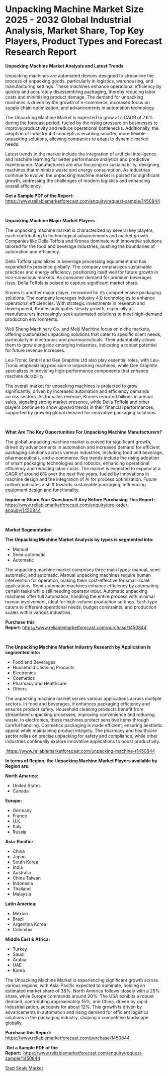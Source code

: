 <p><h1>Unpacking Machine Market Size 2025 - 2032 Global Industrial Analysis, Market Share, Top Key Players, Product Types and Forecast Research Report</h1></p><p><strong>Unpacking Machine Market Analysis and Latest Trends</strong></p>
<p><p>Unpacking machines are automated devices designed to streamline the process of unpacking goods, particularly in logistics, warehousing, and manufacturing settings. These machines enhance operational efficiency by quickly and accurately disassembling packaging, thereby reducing labor costs and minimizing product damage. The demand for unpacking machines is driven by the growth of e-commerce, increased focus on supply chain optimization, and advancements in automation technology.</p><p>The Unpacking Machine Market is expected to grow at a CAGR of 7.6% during the forecast period, fueled by the rising pressure on businesses to improve productivity and reduce operational bottlenecks. Additionally, the adoption of Industry 4.0 concepts is enabling smarter, more flexible unpacking solutions, allowing companies to adapt to dynamic market needs.</p><p>Latest trends in the market include the integration of artificial intelligence and machine learning for better performance analytics and predictive maintenance. Manufacturers are also focusing on sustainability, designing machines that minimize waste and energy consumption. As industries continue to evolve, the unpacking machine market is poised for significant growth, addressing the challenges of modern logistics and enhancing overall efficiency.</p></p>
<p><strong>Get a Sample PDF of the Report:&nbsp;</strong> <a href="https://www.reliablemarketforecast.com/enquiry/request-sample/1450844?utm_campaign=2808&utm_medium=2&utm_source=Github&utm_content=ia&utm_term=09042025&utm_id=unpacking-machine">https://www.reliablemarketforecast.com/enquiry/request-sample/1450844</a></p>
<p>&nbsp;</p>
<p><strong>Unpacking Machine Major Market Players</strong></p>
<p><p>The unpacking machine market is characterized by several key players, each contributing to technological advancements and market growth. Companies like Della Toffola and Krones dominate with innovative solutions tailored for the food and beverage industries, pushing the boundaries of automation and efficiency.</p><p>Della Toffola specializes in beverage processing equipment and has expanded its presence globally. The company emphasizes sustainable practices and energy efficiency, positioning itself well for future growth in eco-conscious markets. As consumer demand for premium beverages rises, Della Toffola is poised to capture significant market share.</p><p>Krones is another major player, renowned for its comprehensive packaging solutions. The company leverages Industry 4.0 technologies to enhance operational efficiencies. With strategic investments in research and development, Krones anticipates steady growth, especially as manufacturers increasingly seek automated solutions to meet high-demand production environments.</p><p>Well Sheng Machinery Co. and Meiji Machine focus on niche markets, offering customized unpacking solutions that cater to specific client needs, particularly in electronics and pharmaceuticals. Their adaptability allows them to grow alongside emerging industries, indicating a robust potential for future revenue increases.</p><p>Leu-Tronic GmbH and Gee Graphite Ltd also play essential roles, with Leu-Tronic emphasizing precision in unpacking machines, while Gee Graphite specializes in providing high-performance components that enhance machine durability.</p><p>The overall market for unpacking machines is projected to grow significantly, driven by increased automation and efficiency demands across sectors. As for sales revenue, Krones reported billions in annual sales, signaling strong market presence, while Della Toffola and other players continue to show upward trends in their financial performances, supported by growing global demand for innovative packaging solutions.</p></p>
<p>&nbsp;</p>
<p><strong>What Are The Key Opportunities For Unpacking Machine Manufacturers?</strong></p>
<p><p>The global unpacking machine market is poised for significant growth, driven by advancements in automation and increased demand for efficient packaging solutions across various industries, including food and beverage, pharmaceuticals, and e-commerce. Key trends include the rising adoption of smart packaging technologies and robotics, enhancing operational efficiency and reducing labor costs. The market is expected to expand at a CAGR of around 6% over the next five years, fueled by innovations in machine design and the integration of AI for process optimization. Future outlook indicates a shift towards sustainable packaging, influencing equipment design and functionality.</p></p>
<p><strong>Inquire or Share Your Questions If Any Before Purchasing This Report:</strong> <a href="https://www.reliablemarketforecast.com/enquiry/pre-order-enquiry/1450844?utm_campaign=2808&utm_medium=2&utm_source=Github&utm_content=ia&utm_term=09042025&utm_id=unpacking-machine">https://www.reliablemarketforecast.com/enquiry/pre-order-enquiry/1450844</a></p>
<p>&nbsp;</p>
<p><strong>Market Segmentation</strong></p>
<p><strong>The Unpacking Machine Market Analysis by types is segmented into:</strong></p>
<p><ul><li>Manual</li><li>Semi-automatic</li><li>Automatic</li></ul></p>
<p><p>The unpacking machine market comprises three main types: manual, semi-automatic, and automatic. Manual unpacking machines require human intervention for operation, making them cost-effective for small-scale applications. Semi-automatic machines enhance efficiency by automating certain tasks while still needing operator input. Automatic unpacking machines offer full automation, handling the entire process with minimal human involvement, ideal for high-volume production settings. Each type caters to different operational needs, budget constraints, and production scales within various industries.</p></p>
<p><strong>Purchase this Report:&nbsp;</strong><a href="https://www.reliablemarketforecast.com/purchase/1450844?utm_campaign=2808&utm_medium=2&utm_source=Github&utm_content=ia&utm_term=09042025&utm_id=unpacking-machine">https://www.reliablemarketforecast.com/purchase/1450844</a></p>
<p>&nbsp;</p>
<p><strong>The Unpacking Machine Market Industry Research by Application is segmented into:</strong></p>
<p><ul><li>Food and Beverages</li><li>Household Cleaning Products</li><li>Electronics</li><li>Cosmetics</li><li>Pharmacy and Healthcare</li><li>Others</li></ul></p>
<p><p>The unpacking machine market serves various applications across multiple sectors. In food and beverages, it enhances packaging efficiency and ensures product safety. Household cleaning products benefit from streamlined unpacking processes, improving convenience and reducing waste. In electronics, these machines protect sensitive items through careful handling. Cosmetics packaging is made efficient, ensuring aesthetic appeal while maintaining product integrity. The pharmacy and healthcare sector relies on precise unpacking for safety and compliance, while other industries continually explore innovative applications to boost productivity.</p></p>
<p><a href="https://www.reliablemarketforecast.com/unpacking-machine-r1450844?utm_campaign=2808&utm_medium=2&utm_source=Github&utm_content=ia&utm_term=09042025&utm_id=unpacking-machine">&nbsp;https://www.reliablemarketforecast.com/unpacking-machine-r1450844</a></p>
<p><strong>In terms of Region, the Unpacking Machine Market Players available by Region are:</strong></p>
<p>
    <p> <strong> North America: </strong>
        <ul>
            <li>United States</li>
            <li>Canada</li>
        </ul>
        </p> 
    <p> <strong> Europe: </strong>
        <ul>
            <li>Germany</li>
            <li>France</li>
            <li>U.K.</li>
            <li>Italy</li>
            <li>Russia</li>
        </ul>
        </p> 
    <p> <strong> Asia-Pacific: </strong>
        <ul>
            <li>China</li>
            <li>Japan</li>
            <li>South Korea</li>
            <li>India</li>
            <li>Australia</li>
            <li>China Taiwan</li>
            <li>Indonesia</li>
            <li>Thailand</li>
            <li>Malaysia</li>
        </ul>
        </p> 
    <p> <strong> Latin America: </strong>
        <ul>
            <li>Mexico</li>
            <li>Brazil</li>
            <li>Argentina Korea</li>
            <li>Colombia</li>
        </ul>
        </p> 
    <p> <strong> Middle East & Africa: </strong>
        <ul>
            <li>Turkey</li>
            <li>Saudi</li>
            <li>Arabia</li>
            <li>UAE</li>
            <li>Korea</li>
        </ul>
    </p>
    </p>
<p><p>The Unpacking Machine Market is experiencing significant growth across various regions, with Asia-Pacific expected to dominate, holding an estimated market share of 38%. North America follows closely with a 25% share, while Europe commands around 20%. The USA exhibits a robust demand, contributing approximately 15%, and China, driven by rapid industrialization, accounts for about 12%. This growth is driven by advancements in automation and rising demand for efficient logistics solutions in the packaging industry, shaping a competitive landscape globally.</p></p>
<p><strong>Purchase this Report: </strong><a href="https://www.reliablemarketforecast.com/purchase/1450844?utm_campaign=2808&utm_medium=2&utm_source=Github&utm_content=ia&utm_term=09042025&utm_id=unpacking-machine">https://www.reliablemarketforecast.com/purchase/1450844</a></p>
<p>&nbsp;<strong>Get a Sample PDF of the Report:&nbsp;&nbsp;</strong><a href="https://www.reliablemarketforecast.com/enquiry/request-sample/1450844?utm_campaign=2808&utm_medium=2&utm_source=Github&utm_content=ia&utm_term=09042025&utm_id=unpacking-machine">https://www.reliablemarketforecast.com/enquiry/request-sample/1450844</a></p>
<p><strong></strong></p>
<p><p><a href="https://github.com/ParvinKhatun77/Market-Research-Report-List-2/blob/main/step-seals-market.md?utm_campaign=2808&utm_medium=2&utm_source=Github&utm_content=ia&utm_term=09042025&utm_id=unpacking-machine">Step Seals Market</a></p></p>